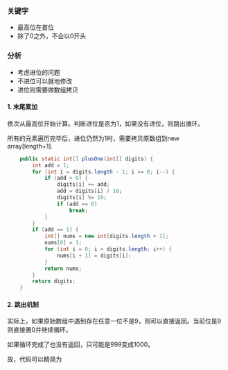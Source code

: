 ### 关键字
- 最高位在首位
- 除了0之外，不会以0开头

### 分析
- 考虑进位的问题
- 不进位可以就地修改
- 进位则需要做数组拷贝

#### 1. 末尾累加
依次从最高位开始计算。判断进位是否为1，如果没有进位，则跳出循环。

所有的元素遍历完毕后，进位仍然为1时，需要拷贝原数组到new array[length+1].

```java
    public static int[] plusOne(int[] digits) {
        int add = 1;
        for (int i = digits.length - 1; i >= 0; i--) {
            if (add > 0) {
                digits[i] += add;
                add = digits[i] / 10;
                digits[i] %= 10;
                if (add == 0)
                    break;
            }
        }
        if (add == 1) {
            int[] nums = new int[digits.length + 1];
            nums[0] = 1;
            for (int i = 0; i < digits.length; i++) {
                nums[i + 1] = digits[i];
            }
            return nums;
        }
        return digits;
    }
```

#### 2. 跳出机制
实际上，如果原始数组中遇到存在任意一位不是9，则可以直接返回。当前位是9则直接置0并继续循环。

如果循环完成了也没有返回，只可能是999变成1000。

故，代码可以精简为

```java

```